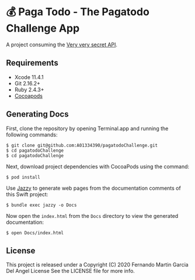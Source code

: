 # 💰 Paga Todo - The Pagatodo Challenge App

A project consuming the
[Very very secret API](https://api.jsonbin.io/b/5ea2fa3e98b3d5375233ca89).

## Requirements

- Xcode 11.4.1
- Git 2.16.2+
- Ruby 2.4.3+
- [Cocoapods](https://cocoapods.org)

## Generating Docs

First, clone the repository by opening Terminal.app
and running the following commands:

```terminal
$ git clone git@github.com:A01334390/pagatodoChallenge.git
$ cd pagatodoChallenge
$ cd pagatodoChallenge
```

Next, download project dependencies with CocoaPods using the command:

```terminal
$ pod install
```

Use [Jazzy](https://github.com/realm/jazzy)
to generate web pages from the documentation comments of this Swift project:

```terminal
$ bundle exec jazzy -o Docs
```

Now open the `index.html` from the `Docs` directory
to view the generated documentation:

```terminal
$ open Docs/index.html
```

## License

This project is released under a Copyright (C) 2020 Fernando Martin Garcia Del Angel License 
See the LICENSE file for more info.
